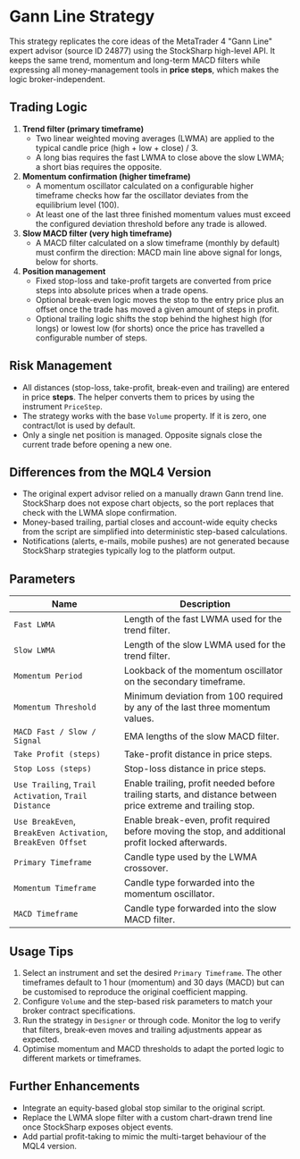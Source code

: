 # Gann Line Strategy

This strategy replicates the core ideas of the MetaTrader 4 "Gann Line" expert advisor (source ID 24877) using the StockSharp high-level API. It keeps the same trend, momentum and long-term MACD filters while expressing all money-management tools in **price steps**, which makes the logic broker-independent.

## Trading Logic

1. **Trend filter (primary timeframe)**
   - Two linear weighted moving averages (LWMA) are applied to the typical candle price (high + low + close) / 3.
   - A long bias requires the fast LWMA to close above the slow LWMA; a short bias requires the opposite.
2. **Momentum confirmation (higher timeframe)**
   - A momentum oscillator calculated on a configurable higher timeframe checks how far the oscillator deviates from the equilibrium level (100).
   - At least one of the last three finished momentum values must exceed the configured deviation threshold before any trade is allowed.
3. **Slow MACD filter (very high timeframe)**
   - A MACD filter calculated on a slow timeframe (monthly by default) must confirm the direction: MACD main line above signal for longs, below for shorts.
4. **Position management**
   - Fixed stop-loss and take-profit targets are converted from price steps into absolute prices when a trade opens.
   - Optional break-even logic moves the stop to the entry price plus an offset once the trade has moved a given amount of steps in profit.
   - Optional trailing logic shifts the stop behind the highest high (for longs) or lowest low (for shorts) once the price has travelled a configurable number of steps.

## Risk Management

- All distances (stop-loss, take-profit, break-even and trailing) are entered in price **steps**. The helper converts them to prices by using the instrument `PriceStep`.
- The strategy works with the base `Volume` property. If it is zero, one contract/lot is used by default.
- Only a single net position is managed. Opposite signals close the current trade before opening a new one.

## Differences from the MQL4 Version

- The original expert advisor relied on a manually drawn Gann trend line. StockSharp does not expose chart objects, so the port replaces that check with the LWMA slope confirmation.
- Money-based trailing, partial closes and account-wide equity checks from the script are simplified into deterministic step-based calculations.
- Notifications (alerts, e-mails, mobile pushes) are not generated because StockSharp strategies typically log to the platform output.

## Parameters

| Name | Description |
| --- | --- |
| `Fast LWMA` | Length of the fast LWMA used for the trend filter. |
| `Slow LWMA` | Length of the slow LWMA used for the trend filter. |
| `Momentum Period` | Lookback of the momentum oscillator on the secondary timeframe. |
| `Momentum Threshold` | Minimum deviation from 100 required by any of the last three momentum values. |
| `MACD Fast / Slow / Signal` | EMA lengths of the slow MACD filter. |
| `Take Profit (steps)` | Take-profit distance in price steps. |
| `Stop Loss (steps)` | Stop-loss distance in price steps. |
| `Use Trailing`, `Trail Activation`, `Trail Distance` | Enable trailing, profit needed before trailing starts, and distance between price extreme and trailing stop. |
| `Use BreakEven`, `BreakEven Activation`, `BreakEven Offset` | Enable break-even, profit required before moving the stop, and additional profit locked afterwards. |
| `Primary Timeframe` | Candle type used by the LWMA crossover. |
| `Momentum Timeframe` | Candle type forwarded into the momentum oscillator. |
| `MACD Timeframe` | Candle type forwarded into the slow MACD filter. |

## Usage Tips

1. Select an instrument and set the desired `Primary Timeframe`. The other timeframes default to 1 hour (momentum) and 30 days (MACD) but can be customised to reproduce the original coefficient mapping.
2. Configure `Volume` and the step-based risk parameters to match your broker contract specifications.
3. Run the strategy in `Designer` or through code. Monitor the log to verify that filters, break-even moves and trailing adjustments appear as expected.
4. Optimise momentum and MACD thresholds to adapt the ported logic to different markets or timeframes.

## Further Enhancements

- Integrate an equity-based global stop similar to the original script.
- Replace the LWMA slope filter with a custom chart-drawn trend line once StockSharp exposes object events.
- Add partial profit-taking to mimic the multi-target behaviour of the MQL4 version.
